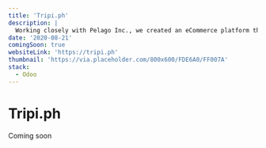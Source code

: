 ```yaml
---
title: 'Tripi.ph'
description: |
  Working closely with Pelago Inc., we created an eCommerce platform that aims to sell and deliver products/groceries to Filipinos during the COVID-19 pandemic. I was responsible for the creation of customer geolocation module, website front-end modifications, the extension of core Odoo modules, and general server management.
date: '2020-08-21'
comingSoon: true
websiteLink: 'https://tripi.ph'
thumbnail: 'https://via.placeholder.com/800x600/FDE6A0/FF007A'
stack:
  - Odoo
---
```


# Tripi.ph

Coming soon
